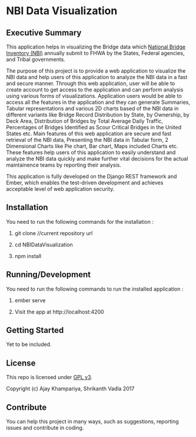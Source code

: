 # NBI Data Visualization 

## Executive Summary

This application helps in visualizing the Bridge data which [National Bridge Inventory (NBI)](https://www.fhwa.dot.gov/bridge/nbi.cfm) annually submit to FHWA by the States, Federal agencies, and Tribal governments.

The purpose of this project is to provide a web application to visualize the NBI data and help users of this application to analyze the NBI data in a fast and secure manner. Through this web application, user will be able to create account to get access to the application and can perform analysis using various forms of visualizations. Application users would be able to access all the features in the application and they can generate Summaries, Tabular representations and various 2D charts based of the NBI data in different variants like Bridge Record Distribution by State, by Ownership, by Deck Area, Distribution of Bridges by Total Average Daily Traffic, Percentages of Bridges Identified as Scour Critical Bridges in the United States etc. Main features of this web application are secure and fast retrieval of the NBI data, Presenting the NBI data in Tabular form, 2 Dimensional Charts like Pie chart, Bar chart, Maps included Charts etc. These features help users of this application to easily understand and analyze the NBI data quickly and make further vital decisions for the actual maintainence teams by reporting their analysis.

This application is fully developed on the Django REST framework and Ember, which enables the test-driven development and achieves  acceptable level of web application security.

## Installation

You need to run the following commands for the installation :

  1. git clone <repository-url> //current repository url

  2. cd NBIDataVisualization

  3. npm install

## Running/Development

You need to run the following commands to run the installed application :

  1. ember serve

  2. Visit the app at http://localhost:4200

## Getting Started

Yet to be included. 

## License
This repo is licensed under [GPL v3](/LICENSE).

Copyright (c) Ajay Khampariya, Shrikanth Vadla 2017

## Contribute

You can help this project in many ways, such as suggestions, reporting issues and contribute in coding.  
